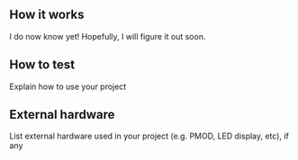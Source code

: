 <!---

This file is used to generate your project datasheet. Please fill in the information below and delete any unused
sections.

You can also include images in this folder and reference them in the markdown. Each image must be less than
512 kb in size, and the combined size of all images must be less than 1 MB.
-->

## How it works

I do now know yet! Hopefully, I will figure it out soon.

## How to test

Explain how to use your project

## External hardware

List external hardware used in your project (e.g. PMOD, LED display, etc), if any
